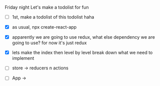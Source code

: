 Friday night
Let's make a todolist for fun

- [ ] 1st, make a todolist of this todolist haha
- [x] as usual, npx create-react-app
- [x] apparently we are going to use redux, what else dependency we are going to use? for now it's just redux
- [x] lets make the index then level by level break down what we need to implement
- [ ] store -> reducers n actions
- [ ] App -> 

